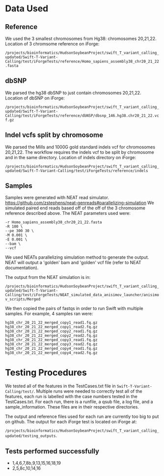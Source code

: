 # Data Used
## Reference
We used the 3 smallest chromosomes from Hg38: chromosomes 20,21,22.
Location of 3 chromsome reference on iForge:

`/projects/bioinformatics/HudsonSoybeanProject/swift_T_variant_calling_updated/Swift-T-Variant-Calling/test/iForgeTests/reference/Homo_sapiens_assembly38_chr20_21_22.fasta`

## dbSNP
We parsed the hg38 dbSNP to just contain chromosomes 20,21,22.
Location of dbSNP on iForge:

`/projects/bioinformatics/HudsonSoybeanProject/swift_T_variant_calling_updated/Swift-T-Variant-Calling/test/iForgeTests/reference/dbNSP/dbsnp_146.hg38.chr20_21_22.vcf.gz`

## Indel vcfs split by chromosome
We parsed the Mills and 1000G gold standard indels vcf for chromosomes 20,21,22. The workflow requires the indels vcf to be split by chromosome and in the same directory.
Location of indels directory on iForge:

`/projects/bioinformatics/HudsonSoybeanProject/swift_T_variant_calling_updated/Swift-T-Variant-Calling/test/iForgeTests/reference/indels`

## Samples
Samples were generated with NEAT read simulator. https://github.com/zstephens/neat-genreads#parallelizing-simulation
We simulated paired end reads based off of the off of the 3 chromosome reference described above. The NEAT parameters used were:

```
-r Homo_sapiens_assembly38_chr20_21_22.fasta
-R 100 \
--pe 300 30 \
-M 0.001 \
-E 0.001 \
--bam \
--vcf
```
We used NEATs parallelizing simulation method to generate the output. NEAT will output a 'golden' bam and 'golden' vcf file (refer to NEAT documentation). 

The output from the NEAT simulation is in:

`/projects/bioinformatics/HudsonSoybeanProject/swift_T_variant_calling_updated/Swift-T-Variant-Calling/test/iForgeTests/NEAT_simulated_data_anisimov_launcher/anisimov_scripts/Merged`

We then copied the pairs of fastqs in order to run Swift with multiple samples.  For example, 4 samples ran were:
```
hg38_chr_20_21_22_merged_copy1_read1.fq.gz
hg38_chr_20_21_22_merged_copy1_read2.fq.gz
hg38_chr_20_21_22_merged_copy2_read1.fq.gz
hg38_chr_20_21_22_merged_copy2_read2.fq.gz
hg38_chr_20_21_22_merged_copy3_read1.fq.gz
hg38_chr_20_21_22_merged_copy3_read2.fq.gz
hg38_chr_20_21_22_merged_copy4_read1.fq.gz
hg38_chr_20_21_22_merged_copy4_read2.fq.gz
```

# Testing Procedures
We tested all of the features in the TestCases.txt file in `Swift-T-Variant-Calling/test/`.
Multiple runs were needed to correctly test all of the features, each run is labelled with the case numbers tested in the TestCases.txt. For each run, there is a runfile, a qsub file, a log file, and a sample_information. These files are in their respective directories. 

The output and reference files used for each run are currently too big to put on github. The output for each iForge test is located on iForge at:

`/projects/bioinformatics/HudsonSoybeanProject/swift_T_variant_calling_updated/testing_outputs`.

## Tests performed successfully
* 1,4,6,7,8b,9,13,15,16,18,19
* 2,5,8c,10,14,16





